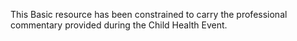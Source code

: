 This Basic resource has been constrained to carry the professional commentary provided during the Child Health Event. 